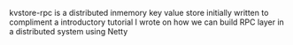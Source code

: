 kvstore-rpc is a distributed inmemory key value store initially written to compliment a introductory tutorial I wrote on how we can build RPC layer in a distributed system using Netty
